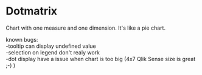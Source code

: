 # Dotmatrix

Chart with one measure and one dimension. It's like a pie chart.

known bugs: <br />
  -tooltip can display undefined value<br />
  -selection on legend don't realy work<br />
  -dot display have a issue when chart is too big (4x7 Qlik Sense size is great ;-) )<br />

